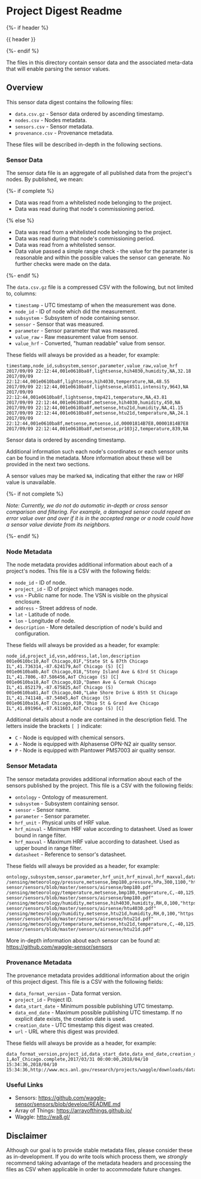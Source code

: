 # Project Digest Readme

{%- if header %}

{{ header }}

{%- endif %}

The files in this directory contain sensor data and the associated meta-data that
will enable parsing the sensor values.

## Overview

This sensor data digest contains the following files:

* `data.csv.gz` - Sensor data ordered by ascending timestamp.
* `nodes.csv` - Nodes metadata.
* `sensors.csv` - Sensor metadata.
* `provenance.csv` - Provenance metadata.

These files will be described in-depth in the following sections.

### Sensor Data

The sensor data file is an aggregate of all published data from the project's
nodes. By published, we mean:

{%- if complete %}

* Data was read from a whitelisted node belonging to the project.
* Data was read during that node's commissioning period.

{% else %}

* Data was read from a whitelisted node belonging to the project.
* Data was read during that node's commissioning period.
* Data was read from a whitelisted sensor.
* Data value passed a simple range check - the value for the parameter is reasonable and within the possible values the sensor can generate. No further checks were made on the data.

{%- endif %}

The `data.csv.gz` file is a compressed CSV with the following, but not limited to, columns:

* `timestamp` - UTC timestamp of when the measurement was done.
* `node_id` - ID of node which did the measurement.
* `subsystem` - Subsystem of node containing sensor.
* `sensor` - Sensor that was measured.
* `parameter` - Sensor parameter that was measured.
* `value_raw` - Raw measurement value from sensor.
* `value_hrf` - Converted, "human readable" value from sensor.

These fields will always be provided as a header, for example:
```
timestamp,node_id,subsystem,sensor,parameter,value_raw,value_hrf
2017/09/09 22:12:44,001e0610ba8f,lightsense,hih4030,humidity,NA,32.18
2017/09/09 22:12:44,001e0610ba8f,lightsense,hih4030,temperature,NA,48.55
2017/09/09 22:12:44,001e0610ba8f,lightsense,ml8511,intensity,9643,NA
2017/09/09 22:12:44,001e0610ba8f,lightsense,tmp421,temperature,NA,43.81
2017/09/09 22:12:44,001e0610ba8f,metsense,hih4030,humidity,450,NA
2017/09/09 22:12:44,001e0610ba8f,metsense,htu21d,humidity,NA,41.15
2017/09/09 22:12:44,001e0610ba8f,metsense,htu21d,temperature,NA,24.1
2017/09/09 22:12:44,001e0610ba8f,metsense,metsense,id,00001814B7E8,00001814B7E8
2017/09/09 22:12:44,001e0610ba8f,metsense,pr103j2,temperature,839,NA
```

Sensor data is ordered by ascending timestamp.

Additional information such each node's coordinates or each sensor units can be found
in the metadata. More information about these will be provided in the next two sections.

A sensor values may be marked `NA`, indicating that either the raw or HRF value is
unavailable.

{%- if not complete %}

*Note: Currently, we _do not_ do automatic in-depth or cross sensor comparison and
filtering. For example, a damaged sensor _could_ repeat an error value over and over if it is
in the accepted range or a node _could_ have a sensor value deviate from its neighbors.*

{%- endif %}

### Node Metadata

The node metadata provides additional information about each of a project's nodes. This
file is a CSV with the following fields:

* `node_id` - ID of node.
* `project_id` - ID of project which manages node.
* `vsn` - Public name for node. The VSN is visible on the physical enclosure.
* `address` - Street address of node.
* `lat` - Latitude of node.
* `lon` - Longitude of node.
* `description` - More detailed description of node's build and configuration.

These fields will always be provided as a header, for example:
```
node_id,project_id,vsn,address,lat,lon,description
001e0610bc10,AoT Chicago,01F,"State St & 87th Chicago IL",41.736314,-87.624179,AoT Chicago (S) [C]
001e0610ba8b,AoT Chicago,018,"Stony Island Ave & 63rd St Chicago IL",41.7806,-87.586456,AoT Chicago (S) [C]
001e0610ba18,AoT Chicago,01D,"Damen Ave & Cermak Chicago IL",41.852179,-87.675825,AoT Chicago (S)
001e0610ba81,AoT Chicago,040,"Lake Shore Drive & 85th St Chicago IL",41.741148,-87.54045,AoT Chicago (S)
001e0610ba16,AoT Chicago,010,"Ohio St & Grand Ave Chicago IL",41.891964,-87.611603,AoT Chicago (S) [C]
```

Additional details about a node are contained in the description field. The letters
inside the brackets `[ ]` indicate:

* `C` - Node is equipped with chemical sensors.
* `A` - Node is equipped with Alphasense OPN-N2 air quality sensor.
* `P` - Node is equipped with Plantower PMS7003 air quality sensor.

### Sensor Metadata

The sensor metadata provides additional information about each of the sensors published
by the project. This file is a CSV with the following fields:

* `ontology` - Ontology of measurement.
* `subsystem` - Subsystem containing sensor.
* `sensor` - Sensor name.
* `parameter` - Sensor parameter.
* `hrf_unit` - Physical units of HRF value.
* `hrf_minval` - Minimum HRF value according to datasheet. Used as lower bound in range filter.
* `hrf_maxval` - Maximum HRF value according to datasheet. Used as upper bound in range filter.
* `datasheet` - Reference to sensor's datasheet.

These fields will always be provided as a header, for example:
```
ontology,subsystem,sensor,parameter,hrf_unit,hrf_minval,hrf_maxval,datasheet
/sensing/meteorology/pressure,metsense,bmp180,pressure,hPa,300,1100,"https://github.com/waggle-sensor/sensors/blob/master/sensors/airsense/bmp180.pdf"
/sensing/meteorology/temperature,metsense,bmp180,temperature,C,-40,125,"https://github.com/waggle-sensor/sensors/blob/master/sensors/airsense/bmp180.pdf"
/sensing/meteorology/humidity,metsense,hih4030,humidity,RH,0,100,"https://github.com/waggle-sensor/sensors/blob/master/sensors/airsense/htu4030.pdf"
/sensing/meteorology/humidity,metsense,htu21d,humidity,RH,0,100,"https://github.com/waggle-sensor/sensors/blob/master/sensors/airsense/htu21d.pdf"
/sensing/meteorology/temperature,metsense,htu21d,temperature,C,-40,125,"https://github.com/waggle-sensor/sensors/blob/master/sensors/airsense/htu21d.pdf"
```

More in-depth information about each sensor can be found at: https://github.com/waggle-sensor/sensors

### Provenance Metadata

The provenance metadata provides additional information about the origin of this
project digest. This file is a CSV with the following fields:

* `data_format_version` - Data format version.
* `project_id` - Project ID.
* `data_start_date` - Minimum possible publishing UTC timestamp.
* `data_end_date` - Maximum possible publishing UTC timestamp. If no explicit date exists, the creation date is used.
* `creation_date` - UTC timestamp this digest was created.
* `url` - URL where this digest was provided.

These fields will always be provide as a header, for example:
```
data_format_version,project_id,data_start_date,data_end_date,creation_date,url
1,AoT_Chicago.complete,2017/03/31 00:00:00,2018/04/10 15:34:36,2018/04/10 15:34:36,http://www.mcs.anl.gov/research/projects/waggle/downloads/datasets/AoT_Chicago.complete.latest.tar.gz
```

### Useful Links

* Sensors: https://github.com/waggle-sensor/sensors/blob/develop/README.md
* Array of Things: https://arrayofthings.github.io/
* Waggle: http://wa8.gl/

## Disclaimer

Although our goal is to provide stable metadata files, please consider these as
in-development. If you do write tools which process them, we *strongly* recommend
taking advantage of the metadata headers and processing the files as CSV when applicable in
order to accommodate future changes.
